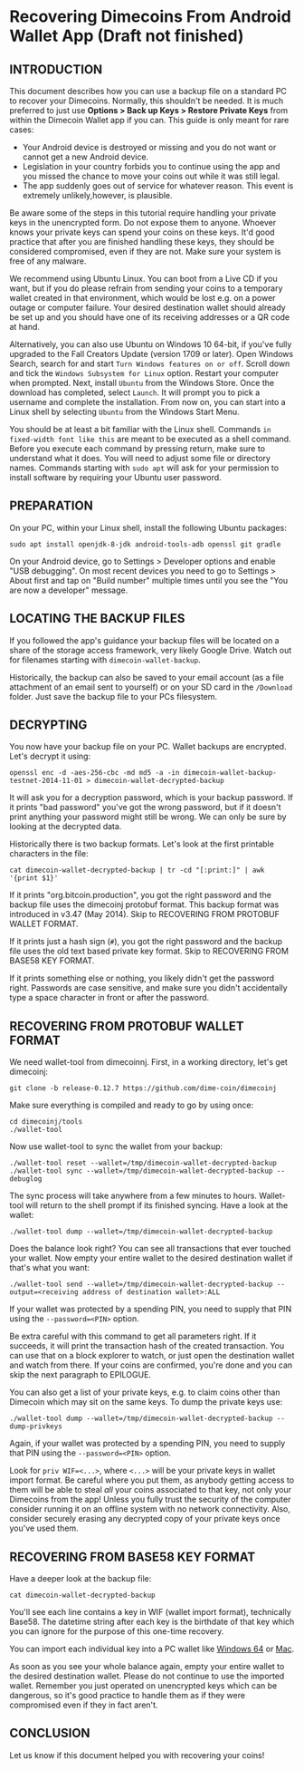 Recovering Dimecoins From Android Wallet App (Draft not finished)
===================

## INTRODUCTION

This document describes how you can use a backup file on a standard PC to recover your Dimecoins. Normally, this shouldn't be needed. It is much preferred to 
just use **Options > Back up Keys > Restore Private Keys** from within the Dimecoin Wallet app if you can. This guide is only meant for rare cases:

- Your Android device is destroyed or missing and you do not want or cannot get a new Android device.
- Legislation in your country forbids you to continue using the app and you missed the chance to move your coins out while it was still legal.
- The app suddenly goes out of service for whatever reason. This event is extremely unlikely,however, is plausible.

Be aware some of the steps in this tutorial require handling your private keys in the unencrypted form. Do not expose them to anyone. Whoever knows your private keys can spend your coins on these keys. It'd good practice that after you are finished handling these keys, they should be considered compromised, even if they are not. Make sure your system is free of any malware.

We recommend using Ubuntu Linux. You can boot from a Live CD if you want, but if you do please refrain from sending your coins to a temporary wallet created in that environment, which would be lost e.g. on a power outage or computer failure. Your desired destination wallet should already be set up and you should have one of its receiving addresses or a QR code at hand.

Alternatively, you can also use Ubuntu on Windows 10 64-bit, if you've fully upgraded to the Fall Creators Update (version 1709 or later). Open Windows Search, search for and start `Turn Windows features on or off`. Scroll down and tick the `Windows Subsystem for Linux` option. Restart your computer when prompted. Next, install `Ubuntu` from the Windows Store. Once the download has completed, select `Launch`. It will prompt you to pick a username and complete the installation. From now on, you can start into a Linux shell by selecting `Ubuntu` from the Windows Start Menu.

You should be at least a bit familiar with the Linux shell. Commands `in fixed-width font like this` are meant to be executed as a shell command. Before you execute each command by pressing return, make sure to understand what it does. You will need to adjust some file or directory names. Commands starting with `sudo apt` will ask for your permission to install software by requiring your Ubuntu user password.

## PREPARATION

On your PC, within your Linux shell, install the following Ubuntu packages:

    sudo apt install openjdk-8-jdk android-tools-adb openssl git gradle

On your Android device, go to Settings > Developer options and enable "USB debugging". On most recent devices you need to go to Settings > About first and tap on "Build number" multiple times until you see the "You are now a developer" message.

## LOCATING THE BACKUP FILES

If you followed the app's guidance your backup files will be located on a share of the storage access framework, very likely Google Drive. Watch out for filenames starting with `dimecoin-wallet-backup`.

Historically, the backup can also be saved to your email account (as a file attachment of an email sent to yourself) or on your SD card in the `/Download` folder. Just save the backup file to your PCs filesystem.

## DECRYPTING

You now have your backup file on your PC. Wallet backups are encrypted. Let's decrypt it using:

    openssl enc -d -aes-256-cbc -md md5 -a -in dimecoin-wallet-backup-testnet-2014-11-01 > dimecoin-wallet-decrypted-backup

It will ask you for a decryption password, which is your backup password. If it prints
"bad password" you've got the wrong password, but if it doesn't print anything your password might
still be wrong. We can only be sure by looking at the decrypted data.

Historically there is two backup formats. Let's look at the first printable characters in the file:

    cat dimecoin-wallet-decrypted-backup | tr -cd "[:print:]" | awk '{print $1}'

If it prints "org.bitcoin.production", you got the right password and the backup file uses the
dimecoinj protobuf format. This backup format was introduced in v3.47 (May 2014). Skip to
RECOVERING FROM PROTOBUF WALLET FORMAT.

If it prints just a hash sign (`#`), you got the right password and the backup file uses the old text based private key format. Skip to RECOVERING FROM BASE58 KEY FORMAT.

If it prints something else or nothing, you likely didn't get the password right. Passwords are case sensitive, and make sure you didn't accidentally type a space character in front or after the password.

## RECOVERING FROM PROTOBUF WALLET FORMAT

We need wallet-tool from dimecoinnj. First, in a working directory, let's get dimecoinj:

    git clone -b release-0.12.7 https://github.com/dime-coin/dimecoinj

Make sure everything is compiled and ready to go by using once:

    cd dimecoinj/tools
    ./wallet-tool

Now use wallet-tool to sync the wallet from your backup:

    ./wallet-tool reset --wallet=/tmp/dimecoin-wallet-decrypted-backup
    ./wallet-tool sync --wallet=/tmp/dimecoin-wallet-decrypted-backup --debuglog

The sync process will take anywhere from a few minutes to hours. Wallet-tool will return to the
shell prompt if its finished syncing. Have a look at the wallet:

    ./wallet-tool dump --wallet=/tmp/dimecoin-wallet-decrypted-backup

Does the balance look right? You can see all transactions that ever touched your wallet. Now empty
your entire wallet to the desired destination wallet if that's what you want:

    ./wallet-tool send --wallet=/tmp/dimecoin-wallet-decrypted-backup --output=<receiving address of destination wallet>:ALL

If your wallet was protected by a spending PIN, you need to supply that PIN using the `--password=<PIN>` option.

Be extra careful with this command to get all parameters right. If it
succeeds, it will print the transaction hash of the created transaction. You can use that on a block explorer to watch, or just open the destination wallet and watch from there. If your coins are confirmed, you're done and you can skip the next paragraph to EPILOGUE.

You can also get a list of your private keys, e.g. to claim coins other than Dimecoin which may sit on the same keys. To dump the private keys use:

    ./wallet-tool dump --wallet=/tmp/dimecoin-wallet-decrypted-backup --dump-privkeys

Again, if your wallet was protected by a spending PIN, you need to supply that PIN using the `--password=<PIN>` option.

Look for `priv WIF=<...>`, where `<...>` will be your private keys in wallet import format. Be careful where you put them, as anybody getting access to them will be able to steal *all* your coins associated to that key, not only your Dimecoins from the app! Unless you fully trust the security of the computer consider running it on an offline system with no network connectivity. Also, consider securely erasing any decrypted copy of your private keys once you've used them.

## RECOVERING FROM BASE58 KEY FORMAT

Have a deeper look at the backup file:

    cat dimecoin-wallet-decrypted-backup

You'll see each line contains a key in WIF (wallet import format), technically Base58. The datetime string after each key is the birthdate of that key which you can ignore for the purpose of this one-time recovery.

You can import each individual key into a PC wallet like [Windows 64](https://github.com/dime-coin/dimecoin/releases/download/1.10.0.1/dimecoin-1.10.0.1-win64-setup.exe)
or [Mac](https://github.com/dime-coin/dimecoin/releases/download/1.10.0.1/dimecoin-1.10.0.1-MacOSX.zip).

As soon as you see your whole balance again, empty your entire wallet to the desired destination wallet. Please do not continue to use the imported wallet. Remember you just operated on unencrypted keys which can be dangerous, so it's good practice to handle them as if they were compromised even if they in fact aren't.

## CONCLUSION

Let us know if this document helped you with recovering your coins!
